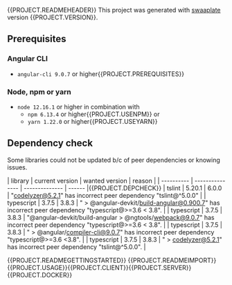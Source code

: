 {{PROJECT.READMEHEADER}}
This project was generated with [swaaplate](https://github.com/inpercima/swaaplate) version {{PROJECT.VERSION}}.

## Prerequisites

### Angular CLI

* `angular-cli 9.0.7` or higher{{PROJECT.PREREQUISITES}}

### Node, npm or yarn

* `node 12.16.1` or higher in combination with
  * `npm 6.13.4` or higher{{PROJECT.USENPM}} or
  * `yarn 1.22.0` or higher{{PROJECT.USEYARN}}

## Dependency check

Some libraries could not be updated b/c of peer dependencies or knowing issues.

| library    | current version | wanted version | reason |
| ---------- | --------------- | -------------- | ------ |{{PROJECT.DEPCHECK}}
| tslint     | 5.20.1          | 6.0.0          | "codelyzer@5.2.1" has incorrect peer dependency "tslint@^5.0.0" |
| typescript | 3.7.5           | 3.8.3          | " > @angular-devkit/build-angular@0.900.7" has incorrect peer dependency "typescript@>=3.6 < 3.8". |
| typescript | 3.7.5           | 3.8.3          | "@angular-devkit/build-angular > @ngtools/webpack@9.0.7" has incorrect peer dependency "typescript@>=3.6 < 3.8". |
| typescript | 3.7.5           | 3.8.3          | " > @angular/compiler-cli@9.0.7" has incorrect peer dependency "typescript@>=3.6 <3.8". |
| typescript | 3.7.5           | 3.8.3          | " > codelyzer@5.2.1" has incorrect peer dependency "tslint@^5.0.0". |

{{PROJECT.READMEGETTINGSTARTED}}
{{PROJECT.READMEIMPORT}}{{PROJECT.USAGE}}{{PROJECT.CLIENT}}{{PROJECT.SERVER}}{{PROJECT.DOCKER}}
